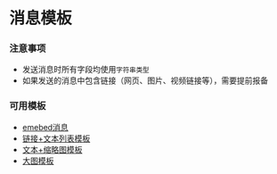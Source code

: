 # 消息模板

### 注意事项

- 发送消息时所有字段均使用`字符串类型`
- 如果发送的消息中包含链接（网页、图片、视频链接等），需要提前报备

### 可用模板

- [emebed消息](template/embed_message.md)
- [链接+文本列表模板](template/template_23.md)
- [文本+缩略图模板](template/template_24.md)
- [大图模板](template/template_37.md)
